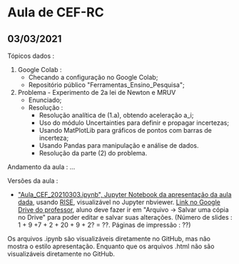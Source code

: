 # Aula de CEF-RC

## 03/03/2021

Tópicos dados :
1. Google Colab :
    * Checando a configuração no Google Colab;
    * Repositório público "Ferramentas_Ensino_Pesquisa";
2. Problema - Experimento de 2a lei de Newton e MRUV
	* Enunciado;
	* Resolução :
		* Resolução analítica de (1.a), obtendo aceleração a_i;
		* Uso do módulo Uncertainties para definir e propagar incertezas;
		* Usando MatPlotLib para gráficos de pontos com barras de incerteza;
		* Usando Pandas para manipulação e análise de dados.
		* Resolução da parte (2) do problema.

Andamento da aula : ...

Versões da aula :

- ["Aula_CEF_20210303.ipynb", Jupyter Notebook da apresentação da aula dada](https://nbviewer.jupyter.org/format/slides/github/rcolistete/Computacao_no_Ensino_de_Fisica_UFES_Alegre/blob/main/Aulas/Aula_20210303/Aula_CEF_20210303.ipynb?transition=convex#/), usando [RISE](https://rise.readthedocs.io/), visualizável no Jupyter nbviewer. [Link no Google Drive do professor](https://drive.google.com/file/d/1kLvlO3h1ihcwGrHJJVPDZt515Jh4RiAx/view?usp=sharing),  aluno deve fazer ir em "Arquivo -> Salvar uma cópia no Drive" para poder editar e salvar suas alterações. (Número de slides : 1 + 9 +7 + 2 + 20 + 9 + 2? =  ??. Páginas de impressão : ??)

Os arquivos .ipynb são visualizáveis diretamente no GitHub, mas não mostra o estilo apresentação. Enquanto que os arquivos .html não são visualizáveis diretamente no GitHub.

